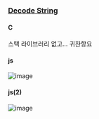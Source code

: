 ### [Decode String](https://leetcode.com/problems/decode-string)

#### C
스택 라이브러리 없고... 귀찬항요

#### js
![image](https://user-images.githubusercontent.com/77154607/218487320-26d1ab28-0546-427b-babc-fd1a6b1e3b1f.png)

#### js(2)
![image](https://user-images.githubusercontent.com/77154607/218503405-05d57953-f487-44d8-a7a3-09d0847c4d6b.png)
